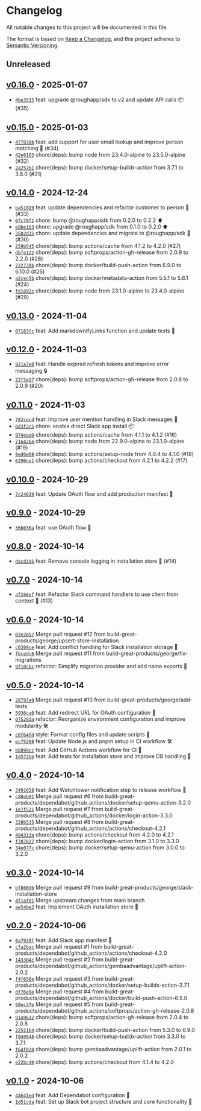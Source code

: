 # Changelog

All notable changes to this project will be documented in this file.

The format is based on [Keep a Changelog](https://keepachangelog.com/en/1.0.0/), and this project adheres to [Semantic Versioning](https://semver.org/spec/v2.0.0.html).

## Unreleased

## [v0.16.0](https://github.com/build-great-products/slack-bot/releases/tag/v0.16.0) - 2025-01-07

- [`4be3515`](https://github.com/build-great-products/slack-bot/commit/4be3515ebfd3ab857a678533c4b622cdc8481998) feat: upgrade @roughapp/sdk to v2 and update API calls 📦 (#35)

## [v0.15.0](https://github.com/build-great-products/slack-bot/releases/tag/v0.15.0) - 2025-01-03

- [`477839b`](https://github.com/build-great-products/slack-bot/commit/477839baed9a9254545fb215bda8f975199c67c2) feat: add support for user email lookup and improve person matching 📧 (#34)
- [`42e0103`](https://github.com/build-great-products/slack-bot/commit/42e0103fd79cbaf72428bb0d29f770005d6e3e43) chore(deps): bump node from 23.4.0-alpine to 23.5.0-alpine (#32)
- [`2a257b1`](https://github.com/build-great-products/slack-bot/commit/2a257b187c43d542a98ec6d3406eb70123b11dab) chore(deps): bump docker/setup-buildx-action from 3.7.1 to 3.8.0 (#31)

## [v0.14.0](https://github.com/build-great-products/slack-bot/releases/tag/v0.14.0) - 2024-12-24

- [`ba51019`](https://github.com/build-great-products/slack-bot/commit/ba51019a027036db0eb787516bc2f51fa4a582be) feat: update dependencies and refactor customer to person 🔄 (#33)
- [`6fc78f1`](https://github.com/build-great-products/slack-bot/commit/6fc78f16084d7d634c41f49c16b3b8ff2ca05050) chore: bump @roughapp/sdk from 0.2.0 to 0.2.2 ⬆️
- [`e8be183`](https://github.com/build-great-products/slack-bot/commit/e8be183d08996e1d8b14379fc3579012442dd7c7) chore: upgrade @roughapp/sdk from 0.1.0 to 0.2.0 ⬆️
- [`3502d35`](https://github.com/build-great-products/slack-bot/commit/3502d35e9eafe24c2378aa72e90d25e08b4ddef8) chore: update dependencies and migrate to @roughapp/sdk 🔨 (#30)
- [`259b545`](https://github.com/build-great-products/slack-bot/commit/259b545dede8dc121a4b70114b2e70090547f800) chore(deps): bump actions/cache from 4.1.2 to 4.2.0 (#27)
- [`dbfe122`](https://github.com/build-great-products/slack-bot/commit/dbfe122e6685255906945ce002cd45ce8600f2eb) chore(deps): bump softprops/action-gh-release from 2.0.9 to 2.2.0 (#28)
- [`722739b`](https://github.com/build-great-products/slack-bot/commit/722739bf3d3e455d6acc0d31e2f3651f5d6654af) chore(deps): bump docker/build-push-action from 6.9.0 to 6.10.0 (#26)
- [`a2cec5b`](https://github.com/build-great-products/slack-bot/commit/a2cec5b67703f40b0b17c9a5d94ac7b2a195c00a) chore(deps): bump docker/metadata-action from 5.5.1 to 5.6.1 (#24)
- [`fd1892c`](https://github.com/build-great-products/slack-bot/commit/fd1892c460b0aa51b848ac965d15e6e9292c3ab8) chore(deps): bump node from 23.1.0-alpine to 23.4.0-alpine (#29)

## [v0.13.0](https://github.com/build-great-products/slack-bot/releases/tag/v0.13.0) - 2024-11-04

- [`07183fc`](https://github.com/build-great-products/slack-bot/commit/07183fc707d7627b1f26834607788f6700b7ecc4) feat: Add markdownifyLinks function and update tests 🚀

## [v0.12.0](https://github.com/build-great-products/slack-bot/releases/tag/v0.12.0) - 2024-11-03

- [`921a7e8`](https://github.com/build-great-products/slack-bot/commit/921a7e886eb650a2eebd1bdeef1c514f27733e5e) feat: Handle expired refresh tokens and improve error messaging 🔒
- [`22f5e17`](https://github.com/build-great-products/slack-bot/commit/22f5e17c0ef7632bec7013d76c44fc4f196f4d18) chore(deps): bump softprops/action-gh-release from 2.0.8 to 2.0.9 (#20)

## [v0.11.0](https://github.com/build-great-products/slack-bot/releases/tag/v0.11.0) - 2024-11-03

- [`782cecd`](https://github.com/build-great-products/slack-bot/commit/782cecdbe851b0fc41f9bdce43a615affe9698f8) feat: Improve user mention handling in Slack messages 🚀
- [`0d3f2c5`](https://github.com/build-great-products/slack-bot/commit/0d3f2c5da4a0c1a06eee0ca417a80ef6589c9e5a) chore: enable direct Slack app install 📦
- [`974eaa9`](https://github.com/build-great-products/slack-bot/commit/974eaa9d2f306d180faff25026f3eb54b30a4b86) chore(deps): bump actions/cache from 4.1.1 to 4.1.2 (#16)
- [`716426a`](https://github.com/build-great-products/slack-bot/commit/716426ae3af7c5adeaaa6d00294f7abb3b4d4bfe) chore(deps): bump node from 22.9.0-alpine to 23.1.0-alpine (#19)
- [`8ed6e08`](https://github.com/build-great-products/slack-bot/commit/8ed6e08253d1dac24b7552301409e7927827bc07) chore(deps): bump actions/setup-node from 4.0.4 to 4.1.0 (#18)
- [`6290ce1`](https://github.com/build-great-products/slack-bot/commit/6290ce17dd37a29ec73df74159c9ea5d784f3f0a) chore(deps): bump actions/checkout from 4.2.1 to 4.2.2 (#17)

## [v0.10.0](https://github.com/build-great-products/slack-bot/releases/tag/v0.10.0) - 2024-10-29

- [`7c24639`](https://github.com/build-great-products/slack-bot/commit/7c24639955a21d20be05420611c0cac2f86b0dd0) feat: Update OAuth flow and add production manifest 🔐

## [v0.9.0](https://github.com/build-great-products/slack-bot/releases/tag/v0.9.0) - 2024-10-29

- [`36b036a`](https://github.com/build-great-products/slack-bot/commit/36b036a1d34ac28bc599e81fbfe50102a245b629) feat: use OAuth flow 🚀

## [v0.8.0](https://github.com/build-great-products/slack-bot/releases/tag/v0.8.0) - 2024-10-14

- [`dacd195`](https://github.com/build-great-products/slack-bot/commit/dacd1952459f04f79bff01911e9c6891431c6623) feat: Remove console logging in installation store 🧹 (#14)

## [v0.7.0](https://github.com/build-great-products/slack-bot/releases/tag/v0.7.0) - 2024-10-14

- [`af286ef`](https://github.com/build-great-products/slack-bot/commit/af286effa5b3b5068b0aab2c6e46fca06671bcac) feat: Refactor Slack command handlers to use client from context 🔧 (#13)

## [v0.6.0](https://github.com/build-great-products/slack-bot/releases/tag/v0.6.0) - 2024-10-14

- [`07e2857`](https://github.com/build-great-products/slack-bot/commit/07e28577ae46d9146b5eea7e801f976974e0ec21) Merge pull request #12 from build-great-products/george/upsert-store-installation
- [`c0309ce`](https://github.com/build-great-products/slack-bot/commit/c0309ceec99ab0db2f6f4d7fb89252df8fbbc926) feat: Add conflict handling for Slack installation storage 🔄
- [`fbcedc6`](https://github.com/build-great-products/slack-bot/commit/fbcedc6350079c209e636b0e54f46c8e83114aa2) Merge pull request #11 from build-great-products/george/fix-migrations
- [`9f10cbc`](https://github.com/build-great-products/slack-bot/commit/9f10cbc28b2d1fc3b7c0cc9aa60e8504f4b10f32) refactor: Simplify migration provider and add name exports 🔧

## [v0.5.0](https://github.com/build-great-products/slack-bot/releases/tag/v0.5.0) - 2024-10-14

- [`28797a9`](https://github.com/build-great-products/slack-bot/commit/28797a91a61642787ff6d3136fb197b3e2d8e034) Merge pull request #10 from build-great-products/george/add-tests
- [`5936ca0`](https://github.com/build-great-products/slack-bot/commit/5936ca0fa81cf39324084ac94795ce923e255723) feat: Add redirect URL for OAuth configuration 🔐
- [`075283a`](https://github.com/build-great-products/slack-bot/commit/075283aecdf142b8635b02a740a09b2bab7f5b24) refactor: Reorganize environment configuration and improve modularity 🛠️
- [`c0f64fd`](https://github.com/build-great-products/slack-bot/commit/c0f64fdc27c2efe351832f9be13b68834aa9dc53) style: Format config files and update scripts 🎨
- [`ec75298`](https://github.com/build-great-products/slack-bot/commit/ec752985a51fdfd260ab0cff5b59a60399834e8c) feat: Update Node.js and pnpm setup in CI workflow 🛠️
- [`b6899cc`](https://github.com/build-great-products/slack-bot/commit/b6899ccaceed27d9c8f4cd9751444a86b21f0369) feat: Add GitHub Actions workflow for CI 🚀
- [`1d572bb`](https://github.com/build-great-products/slack-bot/commit/1d572bb12ae3bce6582e4ce4384c15890249ef01) feat: Add tests for installation store and improve DB handling 🧪

## [v0.4.0](https://github.com/build-great-products/slack-bot/releases/tag/v0.4.0) - 2024-10-14

- [`3491658`](https://github.com/build-great-products/slack-bot/commit/3491658082ac80cc6d784e44088ddf8be7b4c901) feat: Add Watchtower notification step to release workflow 🐳
- [`c88eb91`](https://github.com/build-great-products/slack-bot/commit/c88eb914b7059f92130f01f4496543f2e5133f77) Merge pull request #6 from build-great-products/dependabot/github_actions/docker/setup-qemu-action-3.2.0
- [`1e7f521`](https://github.com/build-great-products/slack-bot/commit/1e7f52181c67c948b1938cda93458035d5dd6465) Merge pull request #7 from build-great-products/dependabot/github_actions/docker/login-action-3.3.0
- [`328b535`](https://github.com/build-great-products/slack-bot/commit/328b535dcf05e468172215b94095b1d016793df8) Merge pull request #8 from build-great-products/dependabot/github_actions/actions/checkout-4.2.1
- [`494313a`](https://github.com/build-great-products/slack-bot/commit/494313a4b740cc51c48cff3e8c4cb8ff55b5cb67) chore(deps): bump actions/checkout from 4.2.0 to 4.2.1
- [`f787827`](https://github.com/build-great-products/slack-bot/commit/f7878270902cef2faefa8b0bb6ccdab92d3ef166) chore(deps): bump docker/login-action from 3.1.0 to 3.3.0
- [`34e077c`](https://github.com/build-great-products/slack-bot/commit/34e077c7e4e2ee99ebdedd245329ba2757821cf7) chore(deps): bump docker/setup-qemu-action from 3.0.0 to 3.2.0

## [v0.3.0](https://github.com/build-great-products/slack-bot/releases/tag/v0.3.0) - 2024-10-14

- [`bf800db`](https://github.com/build-great-products/slack-bot/commit/bf800dbcb82923c71e008f01cc50a0275fc7c244) Merge pull request #9 from build-great-products/george/slack-installation-store
- [`4f1af01`](https://github.com/build-great-products/slack-bot/commit/4f1af01ef47aefda378c16fc98e1611f822737bc) Merge upstream changes from main branch
- [`ae54be2`](https://github.com/build-great-products/slack-bot/commit/ae54be2c02503787fba5acc3439fbbbef5ffbde9) feat: Implement OAuth installation store 🔐

## [v0.2.0](https://github.com/build-great-products/slack-bot/releases/tag/v0.2.0) - 2024-10-06

- [`8a7928f`](https://github.com/build-great-products/slack-bot/commit/8a7928f6adba164b85696bcf38680aa62ae1ef8d) feat: Add Slack app manifest 🚀
- [`cfa2bac`](https://github.com/build-great-products/slack-bot/commit/cfa2bacf6fbec57705cfb31ca59aad52d9f656d3) Merge pull request #1 from build-great-products/dependabot/github_actions/actions/checkout-4.2.0
- [`143384c`](https://github.com/build-great-products/slack-bot/commit/143384ca6ea548ae9be460c44ac7cc9057ece65d) Merge pull request #2 from build-great-products/dependabot/github_actions/gembaadvantage/uplift-action-2.0.2
- [`f4f658e`](https://github.com/build-great-products/slack-bot/commit/f4f658eefbe24025d6ebc6acb05c25073c09f86f) Merge pull request #3 from build-great-products/dependabot/github_actions/docker/setup-buildx-action-3.7.1
- [`df76e9e`](https://github.com/build-great-products/slack-bot/commit/df76e9e73a09874d18cb5aa3dc75c732acdd0a3b) Merge pull request #4 from build-great-products/dependabot/github_actions/docker/build-push-action-6.9.0
- [`98ec37e`](https://github.com/build-great-products/slack-bot/commit/98ec37e0b5cf489134c2919abfc4f8108c44d53f) Merge pull request #5 from build-great-products/dependabot/github_actions/softprops/action-gh-release-2.0.8
- [`91a9632`](https://github.com/build-great-products/slack-bot/commit/91a96326d11b4d59ba4bb4384e42f2ad19453e7c) chore(deps): bump softprops/action-gh-release from 2.0.4 to 2.0.8
- [`22521b4`](https://github.com/build-great-products/slack-bot/commit/22521b48367f31aba3b3815ec404eefd0f229d5c) chore(deps): bump docker/build-push-action from 5.3.0 to 6.9.0
- [`f049548`](https://github.com/build-great-products/slack-bot/commit/f049548658bda9bf19db450dddbab1c3a9048a13) chore(deps): bump docker/setup-buildx-action from 3.3.0 to 3.7.1
- [`f64f828`](https://github.com/build-great-products/slack-bot/commit/f64f82872bce178d796b484102e87e5a79f3cfa3) chore(deps): bump gembaadvantage/uplift-action from 2.0.1 to 2.0.2
- [`e22bc40`](https://github.com/build-great-products/slack-bot/commit/e22bc40c3c6942ff57e81caa5d01d2ebc5581ae5) chore(deps): bump actions/checkout from 4.1.4 to 4.2.0

## [v0.1.0](https://github.com/build-great-products/slack-bot/releases/tag/v0.1.0) - 2024-10-06

- [`44641ed`](https://github.com/build-great-products/slack-bot/commit/44641edb3987f6c1295e9ba3a479cf327fcd6fb7) feat: Add Dependabot configuration 🤖
- [`1d51cda`](https://github.com/build-great-products/slack-bot/commit/1d51cdae0b7a5ba753198796f559cf1e43d11015) feat: Set up Slack bot project structure and core functionality 🚀

